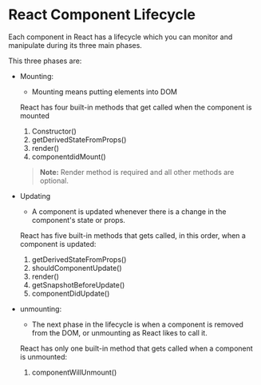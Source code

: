 # React Component Lifecycle

Each component in React has a lifecycle which you can monitor and manipulate during its three main phases. 

This three phases are: 
- Mounting: 
    * Mounting means putting elements into DOM

    React has four built-in methods that get called when the component is mounted
    1. Constructor()
    2. getDerivedStateFromProps()
    3. render()
    4. componentdidMount()

    >**Note:** Render method is required and all other methods are optional.

- Updating

    * A component is updated whenever there is a change in the component's state or props.

    React has five built-in methods that gets called, in this order, when a component is updated:
    1. getDerivedStateFromProps()
    2. shouldComponentUpdate()
    3. render()
    4. getSnapshotBeforeUpdate()
    5. componentDidUpdate()

- unmounting:
    * The next phase in the lifecycle is when a component is removed from the DOM, or unmounting as React likes to call it.

    React has only one built-in method that gets called when a component is unmounted:

    1. componentWillUnmount()